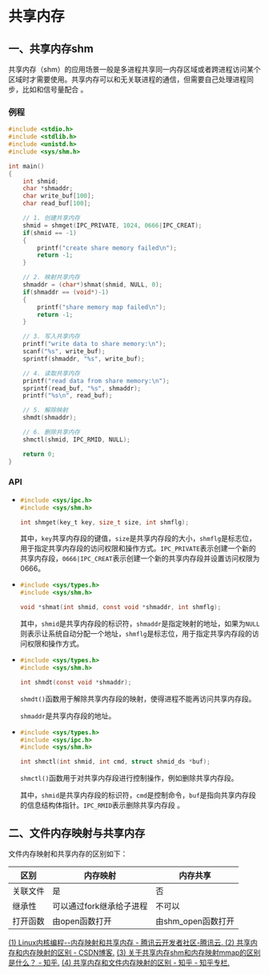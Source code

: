 # 共享内存

## 一、共享内存shm

共享内存（shm）的应用场景一般是多进程共享同一内存区域或者跨进程访问某个区域时才需要使用。共享内存可以和无关联进程的通信，但需要自己处理进程同步，比如和信号量配合 。

### 例程

```c
#include <stdio.h>
#include <stdlib.h>
#include <unistd.h>
#include <sys/shm.h>

int main()
{
    int shmid;
    char *shmaddr;
    char write_buf[100];
    char read_buf[100];

    // 1. 创建共享内存
    shmid = shmget(IPC_PRIVATE, 1024, 0666|IPC_CREAT);
    if(shmid == -1)
    {
        printf("create share memory failed\n");
        return -1;
    }

    // 2. 映射共享内存
    shmaddr = (char*)shmat(shmid, NULL, 0);
    if(shmaddr == (void*)-1)
    {
        printf("share memory map failed\n");
        return -1;
    }

    // 3. 写入共享内存
    printf("write data to share memory:\n");
    scanf("%s", write_buf);
    sprintf(shmaddr, "%s", write_buf);

    // 4. 读取共享内存
    printf("read data from share memory:\n");
    sprintf(read_buf, "%s", shmaddr);
    printf("%s\n", read_buf);

    // 5. 解除映射
    shmdt(shmaddr);

    // 6. 删除共享内存
    shmctl(shmid, IPC_RMID, NULL);

    return 0;
}
```
### API

- ```c
  #include <sys/ipc.h>
  #include <sys/shm.h>
  
  int shmget(key_t key, size_t size, int shmflg);
  ```

  其中，`key`共享内存段的键值，`size`是共享内存段的大小，`shmflg`是标志位，用于指定共享内存段的访问权限和操作方式。`IPC_PRIVATE`表示创建一个新的共享内存段，`0666|IPC_CREAT`表示创建一个新的共享内存段并设置访问权限为0666。

  

- ```c
  #include <sys/types.h>
  #include <sys/shm.h>
  
  void *shmat(int shmid, const void *shmaddr, int shmflg);
  ```

  其中，`shmid`是共享内存段的标识符，`shmaddr`是指定映射的地址，如果为`NULL`则表示让系统自动分配一个地址，`shmflg`是标志位，用于指定共享内存段的访问权限和操作方式。

  

- ```c
  #include <sys/types.h>
  #include <sys/shm.h>
  
  int shmdt(const void *shmaddr);
  ```

  `shmdt()`函数用于解除共享内存段的映射，使得进程不能再访问共享内存段。

  `shmaddr`是共享内存段的地址。

  

- ```c
  #include <sys/types.h>
  #include <sys/ipc.h>
  #include <sys/shm.h>
  
  int shmctl(int shmid, int cmd, struct shmid_ds *buf);
  ```

  `shmctl()`函数用于对共享内存段进行控制操作，例如删除共享内存段。

  其中，`shmid`是共享内存段的标识符，`cmd`是控制命令，`buf`是指向共享内存段的信息结构体指针。`IPC_RMID`表示删除共享内存段 。



## 二、文件内存映射与共享内存

文件内存映射和共享内存的区别如下：

| 区别     | 内存映射                 | 内存共享           |
| -------- | ------------------------ | ------------------ |
| 关联文件 | 是                       | 否                 |
| 继承性   | 可以通过fork继承给子进程 | 不可以             |
| 打开函数 | 由open函数打开           | 由shm_open函数打开 |

[(1) Linux内核编程--内存映射和共享内存 - 腾讯云开发者社区-腾讯云. ](https://cloud.tencent.com/developer/article/1998058)
		[(2) 共享内存和内存映射的区别 - CSDN博客.]( https://blog.csdn.net/weixin_42076938/article/details/117378680)
		[(3) 关于共享内存shm和内存映射mmap的区别是什么？ - 知乎.]( https://www.zhihu.com/question/401612303)
		[(4) 共享内存和文件内存映射的区别 - 知乎 - 知乎专栏. ](https://zhuanlan.zhihu.com/p/149277008)